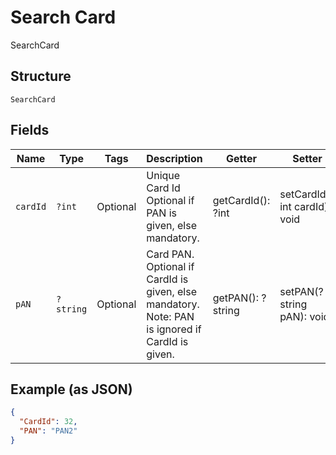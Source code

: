 
# Search Card

SearchCard

## Structure

`SearchCard`

## Fields

| Name | Type | Tags | Description | Getter | Setter |
|  --- | --- | --- | --- | --- | --- |
| `cardId` | `?int` | Optional | Unique Card Id<br>Optional if PAN is given, else mandatory. | getCardId(): ?int | setCardId(?int cardId): void |
| `pAN` | `?string` | Optional | Card PAN.<br>Optional if CardId is given, else mandatory.<br>Note: PAN is ignored if CardId is given. | getPAN(): ?string | setPAN(?string pAN): void |

## Example (as JSON)

```json
{
  "CardId": 32,
  "PAN": "PAN2"
}
```


